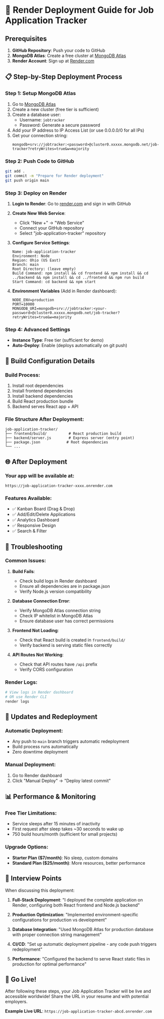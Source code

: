 # 🚀 Render Deployment Guide for Job Application Tracker

## Prerequisites
1. **GitHub Repository**: Push your code to GitHub
2. **MongoDB Atlas**: Create a free cluster at [MongoDB Atlas](https://www.mongodb.com/atlas)
3. **Render Account**: Sign up at [Render.com](https://render.com)

## 📋 Step-by-Step Deployment Process

### Step 1: Setup MongoDB Atlas
1. Go to [MongoDB Atlas](https://cloud.mongodb.com)
2. Create a new cluster (free tier is sufficient)
3. Create a database user:
   - Username: `jobtracker`
   - Password: Generate a secure password
4. Add your IP address to IP Access List (or use 0.0.0.0/0 for all IPs)
5. Get your connection string:
   ```
   mongodb+srv://jobtracker:<password>@cluster0.xxxxx.mongodb.net/job-tracker?retryWrites=true&w=majority
   ```

### Step 2: Push Code to GitHub
```bash
git add .
git commit -m "Prepare for Render deployment"
git push origin main
```

### Step 3: Deploy on Render
1. **Login to Render**: Go to [render.com](https://render.com) and sign in with GitHub
2. **Create New Web Service**:
   - Click "New +" → "Web Service"
   - Connect your GitHub repository
   - Select "job-application-tracker" repository

3. **Configure Service Settings**:
   ```
   Name: job-application-tracker
   Environment: Node
   Region: Ohio (US East)
   Branch: main
   Root Directory: (leave empty)
   Build Command: npm install && cd frontend && npm install && cd ../backend && npm install && cd ../frontend && npm run build
   Start Command: cd backend && npm start
   ```

4. **Environment Variables** (Add in Render dashboard):
   ```
   NODE_ENV=production
   PORT=10000
   MONGODB_URI=mongodb+srv://jobtracker:<your-password>@cluster0.xxxxx.mongodb.net/job-tracker?retryWrites=true&w=majority
   ```

### Step 4: Advanced Settings
- **Instance Type**: Free tier (sufficient for demo)
- **Auto-Deploy**: Enable (deploys automatically on git push)

## 🔧 Build Configuration Details

### Build Process:
1. Install root dependencies
2. Install frontend dependencies  
3. Install backend dependencies
4. Build React production bundle
5. Backend serves React app + API

### File Structure After Deployment:
```
job-application-tracker/
├── frontend/build/          # React production build
├── backend/server.js        # Express server (entry point)
├── package.json            # Root dependencies
└── ...
```

## 🌐 After Deployment

### Your app will be available at:
```
https://job-application-tracker-xxxx.onrender.com
```

### Features Available:
- ✅ Kanban Board (Drag & Drop)
- ✅ Add/Edit/Delete Applications  
- ✅ Analytics Dashboard
- ✅ Responsive Design
- ✅ Search & Filter

## 🐛 Troubleshooting

### Common Issues:

1. **Build Fails**:
   - Check build logs in Render dashboard
   - Ensure all dependencies are in package.json
   - Verify Node.js version compatibility

2. **Database Connection Error**:
   - Verify MongoDB Atlas connection string
   - Check IP whitelist in MongoDB Atlas
   - Ensure database user has correct permissions

3. **Frontend Not Loading**:
   - Check that React build is created in `frontend/build/`
   - Verify backend is serving static files correctly

4. **API Routes Not Working**:
   - Check that API routes have `/api` prefix
   - Verify CORS configuration

### Render Logs:
```bash
# View logs in Render dashboard
# OR use Render CLI
render logs
```

## 🔄 Updates and Redeployment

### Automatic Deployment:
- Any push to `main` branch triggers automatic redeployment
- Build process runs automatically
- Zero downtime deployment

### Manual Deployment:
1. Go to Render dashboard
2. Click "Manual Deploy" → "Deploy latest commit"

## 📊 Performance & Monitoring

### Free Tier Limitations:
- Service sleeps after 15 minutes of inactivity
- First request after sleep takes ~30 seconds to wake up
- 750 build hours/month (sufficient for small projects)

### Upgrade Options:
- **Starter Plan ($7/month)**: No sleep, custom domains
- **Standard Plan ($25/month)**: More resources, better performance

## 🎯 Interview Points

When discussing this deployment:

1. **Full-Stack Deployment**: "I deployed the complete application on Render, configuring both React frontend and Node.js backend"

2. **Production Optimization**: "Implemented environment-specific configurations for production vs development"

3. **Database Integration**: "Used MongoDB Atlas for production database with proper connection string management"

4. **CI/CD**: "Set up automatic deployment pipeline - any code push triggers redeployment"

5. **Performance**: "Configured the backend to serve React static files in production for optimal performance"

## 🚀 Go Live!

After following these steps, your Job Application Tracker will be live and accessible worldwide! Share the URL in your resume and with potential employers.

**Example Live URL**: `https://job-application-tracker-abcd.onrender.com`
